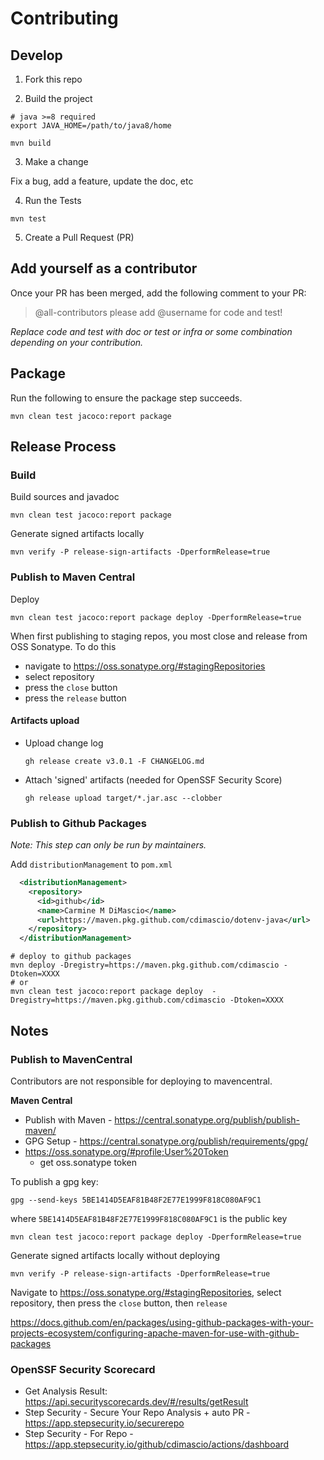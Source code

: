 # Contributing

## Develop

1. Fork this repo

2. Build the project

  ```shell
  # java >=8 required
  export JAVA_HOME=/path/to/java8/home

  mvn build
  ```

3. Make a change

  Fix a bug, add a feature, update the doc, etc

4. Run the Tests

  ```shell
  mvn test
  ```

5. Create a Pull Request (PR)

## Add yourself as a contributor

Once your PR has been merged, add the following comment to your PR:

>@all-contributors please add @username for code and test!

_Replace code and test with doc or test or infra or some combination depending on your contribution._

## Package

Run the following to ensure the package step succeeds.

```shell
mvn clean test jacoco:report package 
```

## Release Process

### Build

Build sources and javadoc
```shell
mvn clean test jacoco:report package 
```

Generate signed artifacts locally
```shell
mvn verify -P release-sign-artifacts -DperformRelease=true
```

### Publish to Maven Central

Deploy
```shell
mvn clean test jacoco:report package deploy -DperformRelease=true
```
When first publishing to staging repos, you most close and release from OSS Sonatype. To do this
- navigate to https://oss.sonatype.org/#stagingRepositories
- select repository
- press the `close` button
- press the `release` button

#### Artifacts upload
- Upload change log
  ```shell
  gh release create v3.0.1 -F CHANGELOG.md
  ```

- Attach 'signed' artifacts (needed for OpenSSF Security Score)
  ```shell
  gh release upload target/*.jar.asc --clobber       
  ```
### Publish to Github Packages

_Note: This step can only be run by maintainers._

Add `distributionManagement` to `pom.xml`

```xml
  <distributionManagement>
    <repository>
      <id>github</id>
      <name>Carmine M DiMascio</name>
      <url>https://maven.pkg.github.com/cdimascio/dotenv-java</url>
    </repository>
  </distributionManagement>
```

```shell
# deploy to github packages
mvn deploy -Dregistry=https://maven.pkg.github.com/cdimascio -Dtoken=XXXX
# or
mvn clean test jacoco:report package deploy  -Dregistry=https://maven.pkg.github.com/cdimascio -Dtoken=XXXX
```

## Notes


### Publish to MavenCentral

Contributors are not responsible for deploying to mavencentral.

**Maven Central**

- Publish with Maven - https://central.sonatype.org/publish/publish-maven/
- GPG Setup - https://central.sonatype.org/publish/requirements/gpg/
- https://oss.sonatype.org/#profile;User%20Token
  - get oss.sonatype token

To publish a gpg key:

```shell
gpg --send-keys 5BE1414D5EAF81B48F2E77E1999F818C080AF9C1
````

where `5BE1414D5EAF81B48F2E77E1999F818C080AF9C1` is the public key


```shell
mvn clean test jacoco:report package deploy -DperformRelease=true
```

Generate signed artifacts locally without deploying

```shell
mvn verify -P release-sign-artifacts -DperformRelease=true
```

Navigate to https://oss.sonatype.org/#stagingRepositories, select repository, then press the `close` button, then  `release`


https://docs.github.com/en/packages/using-github-packages-with-your-projects-ecosystem/configuring-apache-maven-for-use-with-github-packages


### OpenSSF Security Scorecard
- Get Analysis Result: https://api.securityscorecards.dev/#/results/getResult
- Step Security - Secure Your Repo Analysis + auto PR - https://app.stepsecurity.io/securerepo
- Step Security - For Repo - https://app.stepsecurity.io/github/cdimascio/actions/dashboard

